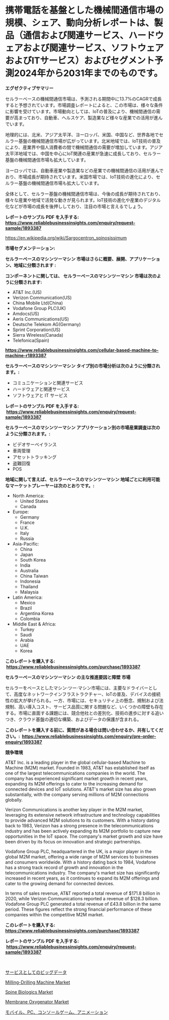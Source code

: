 <p><h1>携帯電話を基盤とした機械間通信市場の規模、シェア、動向分析レポートは、製品（通信および関連サービス、ハードウェアおよび関連サービス、ソフトウェアおよびITサービス）およびセグメント予測2024年から2031年までのものです。</h1></p><p><strong>エグゼクティブサマリー</strong></p>
<p><p>セルラーベースの機械間通信市場は、予測される期間中に13.7%のCAGRで成長すると予想されています。市場調査レポートによると、この市場は、様々な条件に影響を受けています。市場動向としては、IoTの普及により、機械間通信の需要が高まっており、自動車、ヘルスケア、製造業など様々な産業での活用が進んでいます。</p><p>地理的には、北米、アジア太平洋、ヨーロッパ、米国、中国など、世界各地でセルラー基盤の機械間通信市場が広がっています。北米地域では、IoT技術の普及により、産業界や個人消費者の間で機械間通信の需要が増加しています。アジア太平洋地域では、中国を中心にIoT関連の産業が急速に成長しており、セルラー基盤の機械間通信市場も拡大しています。</p><p>ヨーロッパでは、自動車産業や製造業などの産業での機械間通信の活用が進んでおり、市場成長が期待されています。米国市場では、IoT技術の進化により、セルラー基盤の機械間通信市場も拡大しています。</p><p>全体として、セルラー基盤の機械間通信市場は、今後の成長が期待されており、様々な産業や地域で活発な動きが見られます。IoT技術の進化や産業のデジタル化などが市場の成長を後押ししており、注目の市場と言えるでしょう。</p></p>
<p><strong>レポートのサンプル PDF を入手する: <a href="https://www.reliablebusinessinsights.com/enquiry/request-sample/1893387">https://www.reliablebusinessinsights.com/enquiry/request-sample/1893387</a></strong></p>
<p><a href="https://en.wikipedia.org/wiki/Sargocentron_spinosissimum">https://en.wikipedia.org/wiki/Sargocentron_spinosissimum</a></p>
<p><strong>市場セグメンテーション:</strong></p>
<p><strong> セルラーベースのマシンツーマシン 市場はさらに概要、展開、アプリケーション、地域に分類されます :</strong></p>
<p><strong>コンポーネントに関しては、 セルラーベースのマシンツーマシン 市場は次のように分類されます: &nbsp;</strong></p>
<p><ul><li>AT&T Inc.(US)</li><li>Verizon Communication(US)</li><li>China Mobile Ltd(China)</li><li>Vodafone Group PLC(UK)</li><li>Amdocs(US)</li><li>Aeris Communications(US)</li><li>Deutsche Telekom AG(Germany)</li><li>Sprint Corporation(US)</li><li>Sierra Wireless(Canada)</li><li>Telefonica(Spain)</li></ul></p>
<p><strong><a href="https://www.reliablebusinessinsights.com/cellular-based-machine-to-machine-r1893387">https://www.reliablebusinessinsights.com/cellular-based-machine-to-machine-r1893387</a></strong></p>
<p><strong> セルラーベースのマシンツーマシン タイプ別の市場分析は次のように分類されます。:</strong></p>
<p><ul><li>コミュニケーションと関連サービス</li><li>ハードウェアと関連サービス</li><li>ソフトウェアと IT サービス</li></ul></p>
<p><strong>レポートのサンプル PDF を入手する: &nbsp;<a href="https://www.reliablebusinessinsights.com/enquiry/request-sample/1893387">https://www.reliablebusinessinsights.com/enquiry/request-sample/1893387</a></strong></p>
<p><strong> セルラーベースのマシンツーマシン アプリケーション別の市場産業調査は次のように分類されます。:</strong></p>
<p><ul><li>ビデオサーベイランス</li><li>車両管理</li><li>アセットトラッキング</li><li>盗難回復</li><li>POS</li></ul></p>
<p><strong>地域に関して言えば、セルラーベースのマシンツーマシン 地域ごとに利用可能なマーケットプレーヤーは次のとおりです。:</strong></p>
<p><ul>
    <li>
        North America:
        <ul>
            <li>United States</li>
            <li>Canada</li>
        </ul>
    </li>
    <li>
        Europe:
        <ul>
            <li>Germany</li>
            <li>France</li>
            <li>U.K.</li>
            <li>Italy</li>
            <li>Russia</li>
        </ul>
    </li>
    <li>
        Asia-Pacific:
        <ul>
            <li>China</li>
            <li>Japan</li>
            <li>South Korea</li>
            <li>India</li>
            <li>Australia</li>
            <li>China Taiwan</li>
            <li>Indonesia</li>
            <li>Thailand</li>
            <li>Malaysia</li>
        </ul>
    </li>
    <li>
        Latin America:
        <ul>
            <li>Mexico</li>
            <li>Brazil</li>
            <li>Argentina Korea</li>
            <li>Colombia</li>
        </ul>
    </li>
    <li>
        Middle East & Africa:
        <ul>
            <li>Turkey</li>
            <li>Saudi</li>
            <li>Arabia</li>
            <li>UAE</li>
            <li>Korea</li>
        </ul>
    </li>
    </ul></p>
<p><strong>このレポートを購入する: &nbsp;<a href="https://www.reliablebusinessinsights.com/purchase/1893387">https://www.reliablebusinessinsights.com/purchase/1893387</a></strong></p>
<p><strong>セルラーベースのマシンツーマシン の主な推進要因と障壁 市場</strong></p>
<p><p>セルラーをベースとしたマシン·ツー·マシン市場には、主要なドライバーとして、高度なネットワークインフラストラクチャー、IoTの普及、デバイスの接続性の拡大が挙げられる。一方、市場には、セキュリティ上の懸念、規制および法規制、高い導入コスト、サービス品質に関する問題など、いくつかの障壁も存在する。市場に直面する課題には、競合他社との差別化、技術の進歩に対する追いつき、クラウド基盤の適切な構築、およびデータの保護が含まれる。</p></p>
<p><strong>このレポートを購入する前に、質問がある場合は問い合わせるか、共有してください。:&nbsp; <a href="https://www.reliablebusinessinsights.com/enquiry/pre-order-enquiry/1893387">https://www.reliablebusinessinsights.com/enquiry/pre-order-enquiry/1893387</a></strong></p>
<p><strong>競争環境</strong></p>
<p><p>AT&T Inc. is a leading player in the global cellular-based Machine to Machine (M2M) market. Founded in 1983, AT&T has established itself as one of the largest telecommunications companies in the world. The company has experienced significant market growth in recent years, expanding its M2M offerings to cater to the increasing demand for connected devices and IoT solutions. AT&T's market size has also grown substantially, with the company serving millions of M2M connections globally.</p><p>Verizon Communications is another key player in the M2M market, leveraging its extensive network infrastructure and technology capabilities to provide advanced M2M solutions to its customers. With a history dating back to 1983, Verizon has a strong presence in the telecommunications industry and has been actively expanding its M2M portfolio to capture new opportunities in the IoT space. The company's market growth and size have been driven by its focus on innovation and strategic partnerships.</p><p>Vodafone Group PLC, headquartered in the UK, is a major player in the global M2M market, offering a wide range of M2M services to businesses and consumers worldwide. With a history dating back to 1984, Vodafone has a strong track record of growth and innovation in the telecommunications industry. The company's market size has significantly increased in recent years, as it continues to expand its M2M offerings and cater to the growing demand for connected devices.</p><p>In terms of sales revenue, AT&T reported a total revenue of $171.8 billion in 2020, while Verizon Communications reported a revenue of $128.3 billion. Vodafone Group PLC generated a total revenue of £43.8 billion in the same period. These figures reflect the strong financial performance of these companies within the competitive M2M market.</p></p>
<p><strong>このレポートを購入する: &nbsp; <a href="https://www.reliablebusinessinsights.com/purchase/1893387">https://www.reliablebusinessinsights.com/purchase/1893387</a></strong></p>
<p><strong>レポートのサンプル PDF を入手する: &nbsp;<a href="https://www.reliablebusinessinsights.com/enquiry/request-sample/1893387">https://www.reliablebusinessinsights.com/enquiry/request-sample/1893387</a></strong><strong></strong></p>
<p>&nbsp;</p>
<p><p><a href="https://github.com/MosesSpinka1914/Market-Research-Report-List-2/blob/main/1431423172207.md">サービスとしてのビッグデータ</a></p><p><a href="https://issuu.com/reportprime-2/docs/milling-drilling-machine-market-size-2030.pptx">Milling-Drilling Machine Market</a></p><p><a href="https://github.com/rahu1506/Market-Research-Report-List-5/blob/main/spine-biologics-market.md">Spine Biologics Market</a></p><p><a href="https://github.com/FassouRP/Market-Research-Report-List-5/blob/main/membrane-oxygenator-market.md">Membrane Oxygenator Market</a></p><p><a href="https://github.com/bevdtkn4419963/Market-Research-Report-List-3/blob/main/7373337172206.md">モバイル、PC、コンソールゲーム、アニメーション</a></p></p>